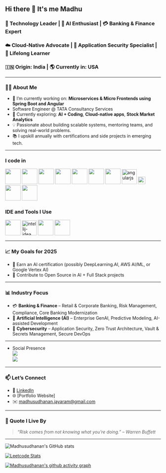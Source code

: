 ## Hi there 👋 It's me Madhu

### 🚀 Technology Leader | 🤖 AI Enthusiast | 💳 Banking & Finance Expert  
### ☁️ Cloud-Native Advocate | 🔐 Application Security Specialist | 🧠 Lifelong Learner
### 🇮🇳 Origin: India | 🌎 Currently in: USA
---
### 👨‍💻 About Me

- 🔭 I’m currently working on: **Microservices & Micro Frontends using Spring Boot and Angular**
- Software Engineer @ TATA Consultancy Services
- 🌱 Currently exploring: **AI + Coding**, **Cloud-native apps**, **Stock Market Analytics**
- 💡 Passionate about building scalable systems, mentoring teams, and solving real-world problems.
- 📚 I upskill annually with certifications and side projects in emerging tech.

---
### I code in
<img height="50" width="50" src="https://img.icons8.com/color/48/000000/python.png" /> <img height="50" width="50" src="https://img.icons8.com/color/48/000000/c-programming.png" /> <img height="50" width="50" src="https://img.icons8.com/color/48/000000/c-plus-plus-logo.png" /> <img height="50" width="50" src="https://img.icons8.com/color/48/000000/java-coffee-cup-logo.png" /> <img height="50" width="50" src="https://img.icons8.com/color/48/000000/html-5.png" /> <img height="50" width="50" src="https://img.icons8.com/color/48/000000/css3.png" /> <img height="50" width="50" src="https://img.icons8.com/color/48/000000/bootstrap.png" /> <img width="48" height="48" src="https://img.icons8.com/fluency/48/angularjs.png" alt="angularjs"/> <img width="24" height="24" src="https://img.icons8.com/external-tal-revivo-shadow-tal-revivo/24/external-typescript-an-open-source-programming-language-developed-and-maintained-by-microsoft-logo-shadow-tal-revivo.png" alt="external-typescript-an-open-source-programming-language-developed-and-maintained-by-microsoft-logo-shadow-tal-revivo"/>
<img height="50" width="50" src="https://img.icons8.com/color/48/000000/javascript.png"/> <img height="50" width="50" src="https://img.icons8.com/color/48/000000/spring-logo.png"/> 

### IDE and Tools I Use
<img height="50" width="50" src="https://img.icons8.com/color/48/000000/visual-studio-code-2019.png"/> <img width="48" height="48" src="https://img.icons8.com/color/48/intellij-idea.png" alt="intellij-idea"/> <img height="50" width="50" src="https://img.icons8.com/color/50/000000/git.png"/> <img height="50" width="50" src="https://img.icons8.com/dusk/64/000000/anaconda.png"/>

---
### 📈 My Goals for 2025

- 🧠 Earn an AI certification (possibly DeepLearning.AI, AWS AI/ML, or Google Vertex AI)
- 🧩 Contribute to Open Source in AI + Full Stack projects
---
### 📊 Industry Focus

- 💳 **Banking & Finance** – Retail & Corporate Banking, Risk Management, Compliance, Core Banking Modernization  
- 🤖 **Artificial Intelligence (AI)** – Enterprise GenAI, Predictive Modeling, AI-assisted Development  
- 🔐 **Cybersecurity** – Application Security, Zero Trust Architecture, Vault & Secrets Management, Secure DevOps
---
- Social Presence
<br /> [<img src="https://img.shields.io/badge/LinkedIn-0077B5?style=for-the-badge&logo=linkedin&logoColor=white" />](https://www.linkedin.com/in/hareesh-r/) <br/> [<img src="https://img.shields.io/badge/instagram-d62976?style=for-the-badge&logo=instagram&logoColor=white" />](https://www.instagram.com/hareesh_._r/)

---

### 📫 Let’s Connect

- 💼 [LinkedIn](https://www.linkedin.com/in/madhusudhanan-jeyaram/)
- 🌐 [Portfolio Website]
-  ✉️ madhusudhanan.jayaram@gmail.com

---

### 🧠 Quote I Live By
> *“Risk comes from not knowing what you’re doing.” – Warren Buffett*
---
![Madhusudhanan's GitHub stats](https://github-readme-stats.vercel.app/api?username=madhusudhanan-jayaram&theme=dark&show_icons=true&&hide=issues,contribs)

[![Leetcode Stats](https://leetcard.jacoblin.cool/MadhuSakthi1?ext=contest&theme=dark)](https://leetcode.com/MadhuSakthi1)

[![Madhusudhanan's github activity graph](https://github-readme-activity-graph.vercel.app/graph?username=madhusudhanan-jayaram&bg_color=000000&color=ffffff&line=51f565&point=ffffff&area=true&hide_border=true)](https://github.com/ashutosh00710/github-readme-activity-graph)
